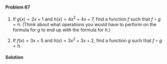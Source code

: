 <div class="alert alert-warning" role="alert">
<h4 class="alert-heading">Problem 67</h4>

1. If $g(x) = 2x + 1$ and $h(x) = 4x^2 + 4x + 7$, find a function $f$ such that $f \circ g = h$. (Think about what operations you would have to perform on the formula for $g$ to end up with the formula for $h$.)

2. If $f(x) = 3x + 5$ and $h(x) = 3x^2 + 3x + 2$, find a function $g$ such that $f \circ g = h$.

</div>

<div class="alert alert-success" role="alert">
<h4 class="alert-heading">Solution</h4>



</div>

